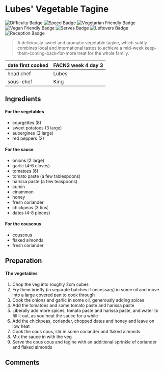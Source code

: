 # Lubes' Vegetable Tagine

![Difficulty Badge](https://img.shields.io/badge/Difficulty-50%25-yellow.svg) 
![Speed Badge](https://img.shields.io/badge/Speed-2hr-red.svg)
![Vegetarian Friendly Badge](https://img.shields.io/badge/Vegetarian-True-brightgreen.svg)
![Vegan Friendly Badge](https://img.shields.io/badge/Vegan-False-red.svg)
![Serves Badge](https://img.shields.io/badge/Serves-12-green.svg)
![Leftovers Badge](https://img.shields.io/badge/Leftovers-false-red.svg)
![Reception Badge](https://img.shields.io/badge/Reception-Generally%20positive-green.svg)


> A deliciously sweet and aromatic vegetable tagine, which subtly combines local and international tastes to achieve a mid-week keep-them-coming-back-for-more treat for the whole family. 


| date first cooked | FACN2 week 4 day 3 |
| ---| --- |
| head chef | Lubes |
| sous-chef | King |


## Ingredients
#### For the vegetables
- courgettes (8)
- sweet potatoes (3 large)
- aubergines (2 large)
- red peppers (2)

#### For the sauce
- onions (2 large)
- garlic (4-6 cloves)
- tomatoes (6)
- tomato paste (a few tablespoons)
- harissa paste (a few teaspoons)
- cumin
- cinammon
- honey
- fresh coriander
- chickpeas (3 tins)
- dates (4-8 pieces)

#### For the couscous
- couscous
- flaked almonds
- fresh coriander

## Preparation

#### The vegetables
1. Chop the veg into roughly 2cm cubes
2. Fry them briefly (in separate batches if necessary) in some oil and move into a large covered pan to cook through
3. Cook the onions and garlic in some oil, generously adding spices
4. Add the tomatoes and some tomato paste and harissa paste
5. Liberally add more spices, tomato paste and harissa paste, and water to fill it out, as you heat the sauce for a while
6. Add the chickpeas, coriander, chopped dates and honey and leave on low heat
7. Cook the cous cous, stir in some coriander and flaked almonds
8. Mix the sauce in with the veg
9. Serve the cous cous and tagine with an additional sprinkle of coriander and flaked almonds

## Comments
